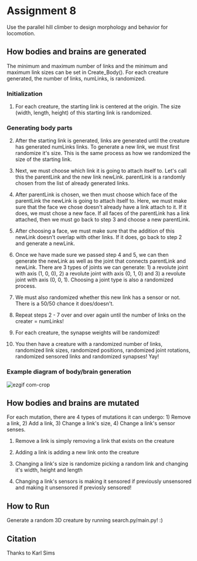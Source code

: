 # Assignment 8

Use the parallel hill climber to design morphology and behavior for locomotion.

## How bodies and brains are generated

The minimum and maximum number of links and the minimum and maximum link sizes can be set in Create_Body(). For each creature generated, the number of links, numLinks, is randomized.

### Initialization
1. For each creature, the starting link is centered at the origin. The size (width, length, height) of this starting link is randomized. 

### Generating body parts
2. After the starting link is generated, links are generated until the creature has generated numLinks links. To generate a new link, we must first randomize it's size. This is the same process as how we randomized the size of the starting link. 

3. Next, we must choose which link it is going to attach itself to. Let's call this the parentLink and the new link newLink. parentLink is a randomly chosen from the list of already generated links.

4. After parentLink is chosen, we then must choose which face of the parentLink the newLink is going to attach itself to. Here, we must make sure that the face we chose doesn't already have a link attach to it. If it does, we must chose a new face. If all faces of the parentLink has a link attached, then we must go back to step 3 and choose a new parentLink.

5. After choosing a face, we must make sure that the addition of this newLink doesn't overlap with other links. If it does, go back to step 2 and generate a newLink.

6. Once we have made sure we passed step 4 and 5, we can then generate the newLink as well as the joint that connects parentLink and newLink. There are 3 types of joints we can generate: 1) a revolute joint with axis (1, 0, 0), 2) a revolute joint with axis (0, 1, 0) and 3) a revolute joint with axis (0, 0, 1). Choosing a joint type is also a randomized process.

7. We must also randomized whether this new link has a sensor or not. There is a 50/50 chance it does/doesn't.

8. Repeat steps 2 - 7 over and over again until the number of links on the creater = numLinks!

9. For each creature, the synapse weights will be randomized!

10. You then have a creature with a randomized number of links, randomized link sizes, randomized positions, randomized joint rotations, randomized sensored links and randomized synapses! Yay!

### Example diagram of body/brain generation
![ezgif com-crop](https://user-images.githubusercontent.com/63747047/221438685-99344543-7dd7-46a0-b1f7-5f54ff613c65.gif)

## How bodies and brains are mutated

For each mutation, there are 4 types of mutations it can undergo: 1) Remove a link, 2) Add a link, 3) Change a link's size, 4) Change a link's sensor senses.

1) Remove a link is simply removing a link that exists on the creature

2) Adding a link is adding a new link onto the creature

3) Changing a link's size is randomize picking a random link and changing it's width, height and length

4) Changing a link's sensors is making it sensored if previously unsensored and making it unsensored if previosly sensored!

## How to Run

Generate a random 3D creature by running search.py/main.py! :)

## Citation
Thanks to Karl Sims

